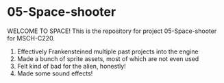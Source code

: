 # 05-Space-shooter
WELCOME TO SPACE! This is the repository for project 05-Space-shooter for MSCH-C220.

1. Effectively Frankensteined multiple past projects into the engine
2. Made a bunch of sprite assets, most of which are not even used
3. Felt kind of bad for the alien, honestly!
4. Made some sound effects!